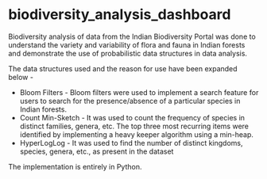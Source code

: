 # biodiversity_analysis_dashboard

Biodiversity analysis of data from the Indian Biodiversity Portal was done to understand the variety and variability of flora and fauna in Indian forests and demonstrate the use of probabilistic data structures in data analysis.

The data structures used and the reason for use have been expanded below - 
* Bloom Filters - Bloom filters were used to implement a search feature for users to search for the presence/absence of a particular species in Indian forests.
* Count Min-Sketch - It was used to count the frequency of species in distinct families, genera, etc. The top three most recurring items were identified by implementing a heavy keeper algorithm using a min-heap.
* HyperLogLog - It was used to find the number of distinct kingdoms, species, genera, etc., as present in the dataset

The implementation is entirely in Python.
